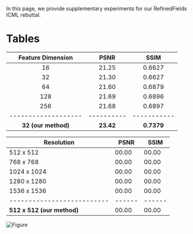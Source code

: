 In this page, we provide supplementary experiments for our RefinedFields ICML rebuttal.

# Tables

| Feature Dimension |   PSNR   |   SSIM    |
| :---------------: | :------: | :-------: |
| 16                |   21.25  |   0.6627  |
| 32                |   21.30  |   0.6627  |
| 64                |   21.60  |   0.6879  |
| 128               |   21.69  |   0.6896  |
| 256               |   21.68  |   0.6897  |
|-------------------|----------|-----------|
|**32 (our method)**| **23.42**| **0.7379**|


| Resolution               | PSNR | SSIM |
| ------------------------ | ---- | ---- |
| 512 x 512                | 00.00| 00.00|
| 768 x 768                | 00.00| 00.00|
| 1024 x 1024              | 00.00| 00.00|
| 1280 x 1280              | 00.00| 00.00|
| 1536 x 1536              | 00.00| 00.00|
|--------------------------|------|------|
|**512 x 512 (our method)**| 00.00| 00.00|



![Figure](assets/css/schema.svg)
